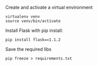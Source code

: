 Create and activate a virtual environment
```
virtualenv venv
source venv/bin/activate
```
Install Flask with pip install:
```
pip install flask==1.1.2
```
Save the required libs
```
pip freeze > requirements.txt
```
